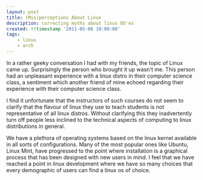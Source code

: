 ```yaml
---
layout: post
title: (Mis)perceptions About Linux
description: correcting myths about linux OS'es
created: !!timestamp '2011-05-06 10:00:00'
tags:
    - linux
    - arch
---
```


In a rather geeky conversation I had with my friends, the topic of Linux came up. Surprisingly the person who brought it up wasn't me. This person had an unpleasant experience with a linux distro in their computer science class, a sentiment which another friend of mine echoed regarding their experience with their computer science class. 

<!--more-->

I find it unfortunate that the instructors of such courses do not seem to clarify that the flavour of linux they use to teach students is not representative of all linux distros. Without clarifying this they inadvertently turn off people less inclined to the technical aspects of computing to linux distributions in general. 

We have a plethora of operating systems based on the linux kernel available in all sorts of configurations. Many of the most popular ones like Ubuntu, Linux Mint, have progressed to the point where installation is a graphical process that has been designed with new users in mind.  I feel that we have reached a point in linux development where we have so many choices that every demographic of users can find a linux os of choice. 
 
